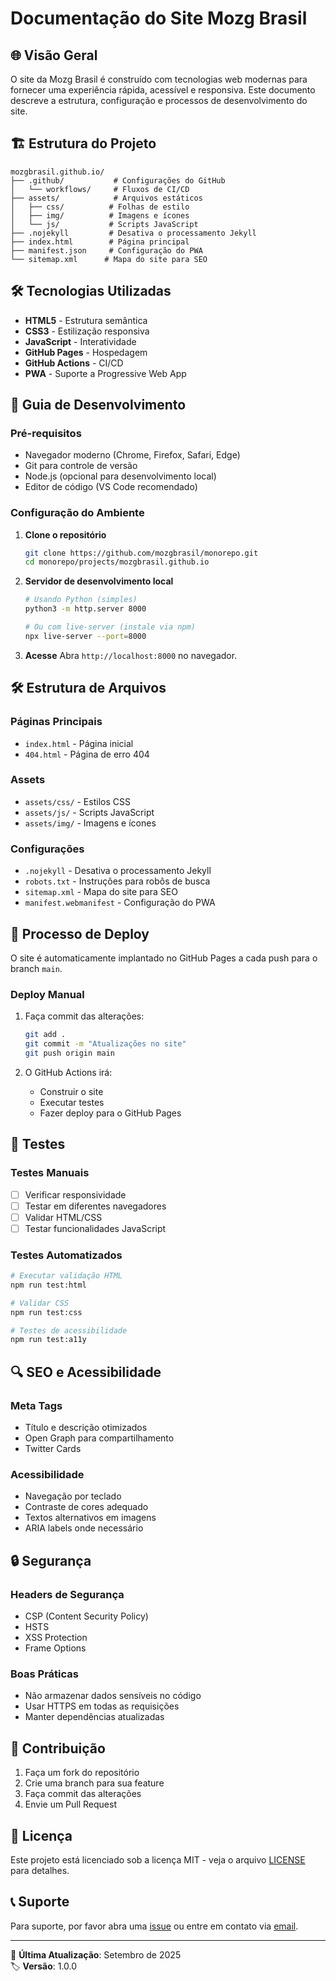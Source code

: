 # Documentação do Site Mozg Brasil

## 🌐 Visão Geral

O site da Mozg Brasil é construído com tecnologias web modernas para fornecer uma experiência rápida, acessível e responsiva. Este documento descreve a estrutura, configuração e processos de desenvolvimento do site.

## 🏗️ Estrutura do Projeto

```
mozgbrasil.github.io/
├── .github/           # Configurações do GitHub
│   └── workflows/     # Fluxos de CI/CD
├── assets/            # Arquivos estáticos
│   ├── css/          # Folhas de estilo
│   ├── img/          # Imagens e ícones
│   └── js/           # Scripts JavaScript
├── .nojekyll         # Desativa o processamento Jekyll
├── index.html        # Página principal
├── manifest.json     # Configuração do PWA
└── sitemap.xml      # Mapa do site para SEO
```

## 🛠️ Tecnologias Utilizadas

- **HTML5** - Estrutura semântica
- **CSS3** - Estilização responsiva
- **JavaScript** - Interatividade
- **GitHub Pages** - Hospedagem
- **GitHub Actions** - CI/CD
- **PWA** - Suporte a Progressive Web App

## 🚀 Guia de Desenvolvimento

### Pré-requisitos

- Navegador moderno (Chrome, Firefox, Safari, Edge)
- Git para controle de versão
- Node.js (opcional para desenvolvimento local)
- Editor de código (VS Code recomendado)

### Configuração do Ambiente

1. **Clone o repositório**

   ```bash
   git clone https://github.com/mozgbrasil/monorepo.git
   cd monorepo/projects/mozgbrasil.github.io
   ```

2. **Servidor de desenvolvimento local**

   ```bash
   # Usando Python (simples)
   python3 -m http.server 8000
   
   # Ou com live-server (instale via npm)
   npx live-server --port=8000
   ```

3. **Acesse**
   Abra `http://localhost:8000` no navegador.

## 🛠️ Estrutura de Arquivos

### Páginas Principais

- `index.html` - Página inicial
- `404.html` - Página de erro 404

### Assets

- `assets/css/` - Estilos CSS
- `assets/js/` - Scripts JavaScript
- `assets/img/` - Imagens e ícones

### Configurações

- `.nojekyll` - Desativa o processamento Jekyll
- `robots.txt` - Instruções para robôs de busca
- `sitemap.xml` - Mapa do site para SEO
- `manifest.webmanifest` - Configuração do PWA

## 🔄 Processo de Deploy

O site é automaticamente implantado no GitHub Pages a cada push para o branch `main`.

### Deploy Manual

1. Faça commit das alterações:

   ```bash
   git add .
   git commit -m "Atualizações no site"
   git push origin main
   ```

2. O GitHub Actions irá:
   - Construir o site
   - Executar testes
   - Fazer deploy para o GitHub Pages

## 🧪 Testes

### Testes Manuais

- [ ] Verificar responsividade
- [ ] Testar em diferentes navegadores
- [ ] Validar HTML/CSS
- [ ] Testar funcionalidades JavaScript

### Testes Automatizados

```bash
# Executar validação HTML
npm run test:html

# Validar CSS
npm run test:css

# Testes de acessibilidade
npm run test:a11y
```

## 🔍 SEO e Acessibilidade

### Meta Tags

- Título e descrição otimizados
- Open Graph para compartilhamento
- Twitter Cards

### Acessibilidade

- Navegação por teclado
- Contraste de cores adequado
- Textos alternativos em imagens
- ARIA labels onde necessário

## 🔒 Segurança

### Headers de Segurança

- CSP (Content Security Policy)
- HSTS
- XSS Protection
- Frame Options

### Boas Práticas

- Não armazenar dados sensíveis no código
- Usar HTTPS em todas as requisições
- Manter dependências atualizadas

## 🤝 Contribuição

1. Faça um fork do repositório
2. Crie uma branch para sua feature
3. Faça commit das alterações
4. Envie um Pull Request

## 📄 Licença

Este projeto está licenciado sob a licença MIT - veja o arquivo [LICENSE](LICENSE) para detalhes.

## 📞 Suporte

Para suporte, por favor abra uma [issue](https://github.com/mozgbrasil/monorepo/issues) ou entre em contato via [email](mailto:suporte@mozg.com.br).

---

📅 **Última Atualização**: Setembro de 2025  
🏷 **Versão**: 1.0.0
